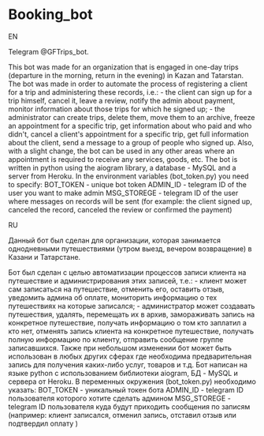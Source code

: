 # Booking_bot
EN

Telegram @GFTrips_bot.

This bot was made for an organization that is engaged in one-day trips (departure in the morning, return in the evening) in Kazan and Tatarstan.
The bot was made in order to automate the process of registering a client for a trip and administering these records, i.e.: 
    - the client can sign up for a trip himself, cancel it, leave a review, notify the admin about payment, monitor information about those trips for which he signed up; 
    - the administrator can create trips, delete them, move them to an archive, freeze an appointment for a specific trip, get information about who paid and who didn't, cancel a client's appointment for a specific trip, get full information about the client, send a message to a group of people who signed up.
Also, with a slight change, the bot can be used in any other areas where an appointment is required to receive any services, goods, etc.
The bot is written in python using the aiogram library, a database - MySQL and a server from Heroku.
In the environment variables (bot_token.py) you need to specify:
BOT_TOKEN - unique bot token
ADMIN_ID - telegram ID of the user you want to make admin
MSG_STOREGE - telegram ID of the user where messages on records will be sent (for example: the client signed up, canceled the record, canceled the review or confirmed the payment)

RU

Данный бот был сделан для организации, которая занимается однодневными путешествиями (утром выезд, вечером возвращение) в Казани и Татарстане.

Бот был сделан с целью автоматизации процессов записи клиента на путешествие и администрирования этих записей, т.е.:
	- клиент может сам записаться на путешествие, отменить его, оставить отзыв, уведомить админа об оплате, мониторить информацию о тех путешествиях на которые записался;
	- администратор может создавать путешествия, удалять, перемещать их в архив, замораживать запись на конкретное путешествие, получать информацию о том кто заплатил а кто нет,  отменять запись клиента на конкретное путешествие, получать полную информацию по клиенту, отправить сообщение группе записавшихся.
Также при небольшом изменении бот может быть использован в любых других сферах где необходима предварительная запись для получения каких-либо услуг, товаров и т.д.
Бот написан на языке python с использованием библиотеки aiogram, БД - MySQL и сервера от Heroku.
В переменных окружения (bot_token.py) необходимо указать:
BOT_TOKEN - уникальный токен бота
ADMIN_ID - telegram ID пользователя которого хотите сделать админом 
MSG_STOREGE - telegram ID пользователя куда будут приходить сообщения по записям (например: клиент записался, отменил запись, отставил отзыв или подтвердил оплату )


